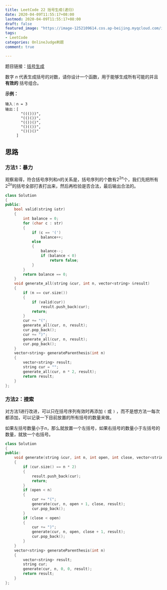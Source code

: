 ```yaml
---
title: LeetCode 22 括号生成(递归)
date: 2020-04-09T11:55:17+08:00
lastmod: 2020-04-09T11:55:17+08:00
draft: false
featured_image: "https://image-1252109614.cos.ap-beijing.myqcloud.com/img/20210508201223.png"
tags:
- LeetCode
categories: OnlineJudge刷题
comment: true

---
```


题目链接：[括号生成](https://leetcode-cn.com/problems/generate-parentheses/)

数字 *n* 代表生成括号的对数，请你设计一个函数，用于能够生成所有可能的并且 **有效的** 括号组合。

**示例：**

```
输入：n = 3
输出：[
       "((()))",
       "(()())",
       "(())()",
       "()(())",
       "()()()"
     ]
```

## 思路

### 方法1：暴力

观察易得，符合括号序列和$n$的关系是，括号序列的个数有$2^{2n}$个，我们先把所有$2^{2n}$的括号全部打表打出来，然后再检验是否合法，最后输出合法的。

```cpp
class Solution
{
public:
    bool valid(string &str)
    {
        int balance = 0;
        for (char c : str)
        {
            if (c == '(')
                balance++;
            else
            {
                balance--;
                if (balance < 0)
                    return false;
            }
        }
        return balance == 0;
    }
    void generate_all(string &cur, int n, vector<string> &result)
    {
        if (n == cur.size())
        {
            if (valid(cur))
                result.push_back(cur);
            return;
        }
        cur += "(";
        generate_all(cur, n, result);
        cur.pop_back();
        cur += ")";
        generate_all(cur, n, result);
        cur.pop_back();
    }
    vector<string> generateParenthesis(int n)
    {
        vector<string> result;
        string cur = "";
        generate_all(cur, n * 2, result);
        return result;
    }
};
```

### 方法2：搜索

对方法1进行改进，可以只在括号序列有效时再添加 `(` 或 `)` ，而不是想方法一每次都添加，可以记录一下目前放置的所有括号的数量来做。

如果左括号数量小于$n$，那么就放置一个左括号，如果右括号的数量小于左括号的数量，就放一个右括号。

```cpp
class Solution
{
public:
    void generate(string &cur, int n, int open, int close, vector<string> &result)
    {
        if (cur.size() == n * 2)
        {
            result.push_back(cur);
            return;
        }
        if (open < n)
        {
            cur += "(";
            generate(cur, n, open + 1, close, result);
            cur.pop_back();
        }
        if (close < open)
        {
            cur += ")";
            generate(cur, n, open, close + 1, result);
            cur.pop_back();
        }
    }
    vector<string> generateParenthesis(int n)
    {
        vector<string> result;
        string cur;
        generate(cur, n, 0, 0, result);
        return result;
    }
};
```

